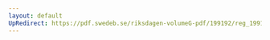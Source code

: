 ```yaml
---
layout: default
UpRedirect: https://pdf.swedeb.se/riksdagen-volumeG-pdf/199192/reg_199192/reg_199192_0334.pdf
---
```

